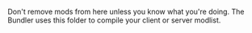 Don't remove mods from here unless you know what you're doing. The Bundler uses this folder to compile your client or server modlist. 